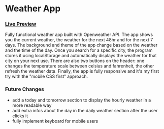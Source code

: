 # Weather App

### [Live Preview](https://hebliscode.github.io/weatherApp/) <br>

Fully functional weather app built with Openweather API. The app shows you the current weather, the weather for the next 48hr and for the next 7 days.
The background and theme of the app change based on the weather and the time of the day. Once you search for a specific city, the program stores it using localStorage and automatically displays the weather for that city on your next use.
There are also two buttons on the header: one changes the temperature scale between celsius and fahrenheit, the other refresh the weather data.
Finally, the app is fully responsive and it's my first try with the "mobile CSS first" approach.<br>

### Future Changes <br>

- add a today and tomorrow section to display the hourly weather in a more readable way
- add extra infos about the day in the daily weather section after the user clicks it
- fully implement keyboard for mobile users
